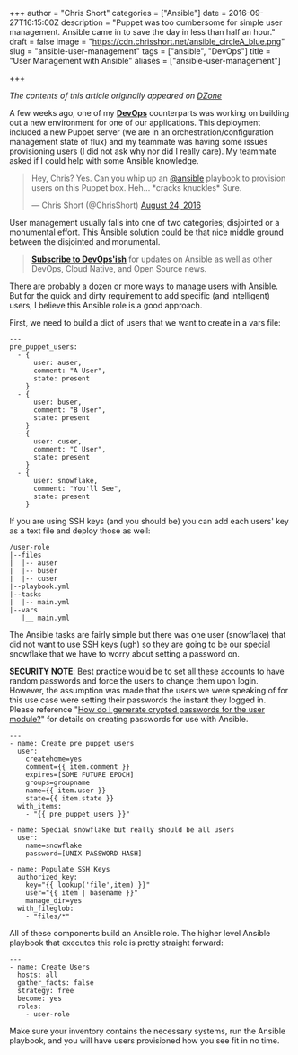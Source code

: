 +++
author = "Chris Short"
categories = ["Ansible"]
date = 2016-09-27T16:15:00Z
description = "Puppet was too cumbersome for simple user management. Ansible came in to save the day in less than half an hour."
draft = false
image = "https://cdn.chrisshort.net/ansible_circleA_blue.png"
slug = "ansible-user-management"
tags = ["ansible", "DevOps"]
title = "User Management with Ansible"
aliases = ["ansible-user-management"]

+++

*The contents of this article originally appeared on [DZone](https://dzone.com/articles/user-management-with-ansible)*

A few weeks ago, one of my [**DevOps**](https://devopsish.com/) counterparts was working on building out a new environment for one of our applications. This deployment included a new Puppet server (we are in an orchestration/configuration management state of flux) and my teammate was having some issues provisioning users (I did not ask why nor did I really care). My teammate asked if I could help with some Ansible knowledge.

<blockquote class="twitter-tweet" data-lang="en"><p lang="en" dir="ltr">Hey, Chris? Yes. Can you whip up an <a href="https://twitter.com/ansible">@ansible</a> playbook to provision users on this Puppet box. Heh... *cracks knuckles* Sure.</p>&mdash; Chris Short (@ChrisShort) <a href="https://twitter.com/ChrisShort/status/768485051180978176">August 24, 2016</a></blockquote>
<script async src="//platform.twitter.com/widgets.js" charset="utf-8"></script>

User management usually falls into one of two categories; disjointed or a monumental effort. This Ansible solution could be that nice middle ground between the disjointed and monumental.

> [**Subscribe to DevOps'ish**](/newsletter/) for updates on Ansible as well as other DevOps, Cloud Native, and Open Source news.

There are probably a dozen or more ways to manage users with Ansible. But for the quick and dirty requirement to add specific (and intelligent) users, I believe this Ansible role is a good approach.

First, we need to build a dict of users that we want to create in a vars file:

<pre><code>---
pre_puppet_users:
  - {
      user: auser,
      comment: "A User",
      state: present
    }
  - {
      user: buser,
      comment: "B User",
      state: present
    }
  - {
      user: cuser,
      comment: "C User",
      state: present
    }
  - {
      user: snowflake,
      comment: "You'll See",
      state: present
    }
</code></pre>

If you are using SSH keys (and you should be) you can add each users' key as a text file and deploy those as well:

<pre><code>/user-role
|--files
|  |-- auser
|  |-- buser
|  |-- cuser
|--playbook.yml
|--tasks
|  |-- main.yml
|--vars
   |__ main.yml
</code></pre>

The Ansible tasks are fairly simple but there was one user (snowflake) that did not want to use SSH keys (ugh) so they are going to be our special snowflake that we have to worry about setting a password on.

<script async src="//pagead2.googlesyndication.com/pagead/js/adsbygoogle.js"></script>
<!-- chrisshort.net Responsive -->
<ins class="adsbygoogle"
     style="display:block"
     data-ad-client="ca-pub-8972983586873269"
     data-ad-slot="1297095894"
     data-ad-format="auto"></ins>
<script>
   (adsbygoogle = window.adsbygoogle || []).push({});
</script>

**SECURITY NOTE**: Best practice would be to set all these accounts to have random passwords and force the users to change them upon login. However, the assumption was made that the users we were speaking of for this use case were setting their passwords the instant they logged in. Please reference "[How do I generate crypted passwords for the user module?](http://docs.ansible.com/ansible/faq.html#how-do-i-generate-crypted-passwords-for-the-user-module)" for details on creating passwords for use with Ansible.

<pre><code>---
- name: Create pre_puppet_users
  user:
    createhome=yes
    comment={{ item.comment }}
    expires=[SOME FUTURE EPOCH]
    groups=groupname
    name={{ item.user }}
    state={{ item.state }}
  with_items:
    - "{{ pre_puppet_users }}"

- name: Special snowflake but really should be all users
  user:
    name=snowflake
    password=[UNIX PASSWORD HASH]

- name: Populate SSH Keys
  authorized_key:
    key="{{ lookup('file',item) }}"
    user="{{ item | basename }}"
    manage_dir=yes
  with_fileglob:
    - "files/*"
</code></pre>

All of these components build an Ansible role. The higher level Ansible playbook that executes this role is pretty straight forward:

<pre><code>---
- name: Create Users
  hosts: all
  gather_facts: false
  strategy: free
  become: yes
  roles:
    - user-role
</code></pre>

Make sure your inventory contains the necessary systems, run the Ansible playbook, and you will have users provisioned how you see fit in no time.
